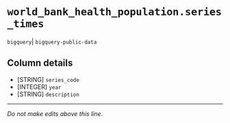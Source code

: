 # `world_bank_health_population.series_times`
`bigquery`| `bigquery-public-data`

## Column details
* [STRING]    `series_code`
* [INTEGER]   `year`
* [STRING]    `description`

-------------------------------------------------------------------------------
*Do not make edits above this line.*
